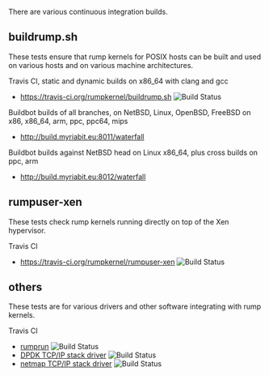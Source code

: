There are various continuous integration builds.

## buildrump.sh

These tests ensure that rump kernels for POSIX hosts can be built and used on various hosts and on various machine architectures.

Travis CI, static and dynamic builds on x86_64 with clang and gcc
* https://travis-ci.org/rumpkernel/buildrump.sh ![Build Status](https://travis-ci.org/rumpkernel/buildrump.sh.png?branch=master)

Buildbot builds of all branches, on NetBSD, Linux, OpenBSD, FreeBSD on x86, x86_64, arm, ppc, ppc64, mips
* http://build.myriabit.eu:8011/waterfall

Buildbot builds against NetBSD head on Linux x86_64, plus cross builds on ppc, arm
* http://build.myriabit.eu:8012/waterfall

## rumpuser-xen

These tests check rump kernels running directly on top of the Xen hypervisor.

Travis CI
* https://travis-ci.org/rumpkernel/rumpuser-xen ![Build Status](https://travis-ci.org/rumpkernel/rumpuser-xen.png?branch=master)

## others

These tests are for various drivers and other software integrating with rump kernels.

Travis CI
* [rumprun](https://travis-ci.org/rumpkernel/rumprun) ![Build Status](https://travis-ci.org/rumpkernel/rumprun.png?branch=master)
* [DPDK TCP/IP stack driver](https://travis-ci.org/rumpkernel/dpdk-rumptcpip) ![Build Status](https://travis-ci.org/rumpkernel/dpdk-rumptcpip.png?branch=master)
* [netmap TCP/IP stack driver](https://travis-ci.org/rumpkernel/netmap-rumptcpip) ![Build Status](https://travis-ci.org/rumpkernel/netmap-rumptcpip.png?branch=master)